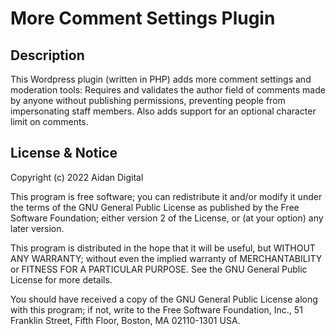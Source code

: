 # More Comment Settings Plugin

## Description
This Wordpress plugin (written in PHP) adds more comment settings and moderation tools: Requires and validates the author field of comments made by anyone without publishing permissions, preventing people from impersonating staff members. Also adds support for an optional character limit on comments.

## License & Notice
Copyright (c) 2022 Aidan Digital

This program is free software; you can redistribute it and/or modify
it under the terms of the GNU General Public License as published by
the Free Software Foundation; either version 2 of the License, or
(at your option) any later version.

This program is distributed in the hope that it will be useful,
but WITHOUT ANY WARRANTY; without even the implied warranty of
MERCHANTABILITY or FITNESS FOR A PARTICULAR PURPOSE.  See the
GNU General Public License for more details.

You should have received a copy of the GNU General Public License along
with this program; if not, write to the Free Software Foundation, Inc.,
51 Franklin Street, Fifth Floor, Boston, MA 02110-1301 USA.